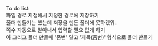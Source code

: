 To do list:</br>
 파일 경로 지정해서 지정한 경로에 저장하기</br>
 폴더 만들기는 했는데 저장을 만든 폴더에 못하겠워..</br>
 쪽수 자동으로 알아내서 입력할 필요 없게 하기</br>
 아 그리고 폴더 만들때 '품번' 말고 '제목(품번)' 형식으로 폴더 만들기</br>
 
